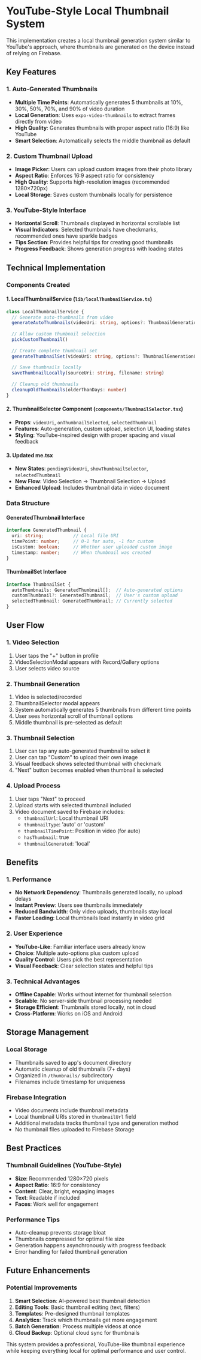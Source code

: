 # YouTube-Style Local Thumbnail System

This implementation creates a local thumbnail generation system similar to YouTube's approach, where thumbnails are generated on the device instead of relying on Firebase.

## Key Features

### 1. Auto-Generated Thumbnails
- **Multiple Time Points**: Automatically generates 5 thumbnails at 10%, 30%, 50%, 70%, and 90% of video duration
- **Local Generation**: Uses `expo-video-thumbnails` to extract frames directly from video
- **High Quality**: Generates thumbnails with proper aspect ratio (16:9) like YouTube
- **Smart Selection**: Automatically selects the middle thumbnail as default

### 2. Custom Thumbnail Upload
- **Image Picker**: Users can upload custom images from their photo library
- **Aspect Ratio**: Enforces 16:9 aspect ratio for consistency
- **High Quality**: Supports high-resolution images (recommended 1280×720px)
- **Local Storage**: Saves custom thumbnails locally for persistence

### 3. YouTube-Style Interface
- **Horizontal Scroll**: Thumbnails displayed in horizontal scrollable list
- **Visual Indicators**: Selected thumbnails have checkmarks, recommended ones have sparkle badges
- **Tips Section**: Provides helpful tips for creating good thumbnails
- **Progress Feedback**: Shows generation progress with loading states

## Technical Implementation

### Components Created

#### 1. LocalThumbnailService (`lib/localThumbnailService.ts`)
```typescript
class LocalThumbnailService {
  // Generate auto-thumbnails from video
  generateAutoThumbnails(videoUri: string, options?: ThumbnailGenerationOptions)
  
  // Allow custom thumbnail selection
  pickCustomThumbnail()
  
  // Create complete thumbnail set
  generateThumbnailSet(videoUri: string, options?: ThumbnailGenerationOptions)
  
  // Save thumbnails locally
  saveThumbnailLocally(sourceUri: string, filename: string)
  
  // Cleanup old thumbnails
  cleanupOldThumbnails(olderThanDays: number)
}
```

#### 2. ThumbnailSelector Component (`components/ThumbnailSelector.tsx`)
- **Props**: `videoUri`, `onThumbnailSelected`, `selectedThumbnail`
- **Features**: Auto-generation, custom upload, selection UI, loading states
- **Styling**: YouTube-inspired design with proper spacing and visual feedback

#### 3. Updated me.tsx
- **New States**: `pendingVideoUri`, `showThumbnailSelector`, `selectedThumbnail`
- **New Flow**: Video Selection → Thumbnail Selection → Upload
- **Enhanced Upload**: Includes thumbnail data in video document

### Data Structure

#### GeneratedThumbnail Interface
```typescript
interface GeneratedThumbnail {
  uri: string;           // Local file URI
  timePoint: number;     // 0-1 for auto, -1 for custom
  isCustom: boolean;     // Whether user uploaded custom image
  timestamp: number;     // When thumbnail was created
}
```

#### ThumbnailSet Interface
```typescript
interface ThumbnailSet {
  autoThumbnails: GeneratedThumbnail[];  // Auto-generated options
  customThumbnail?: GeneratedThumbnail;  // User's custom upload
  selectedThumbnail: GeneratedThumbnail; // Currently selected
}
```

## User Flow

### 1. Video Selection
1. User taps the "+" button in profile
2. VideoSelectionModal appears with Record/Gallery options
3. User selects video source

### 2. Thumbnail Generation
1. Video is selected/recorded
2. ThumbnailSelector modal appears
3. System automatically generates 5 thumbnails from different time points
4. User sees horizontal scroll of thumbnail options
5. Middle thumbnail is pre-selected as default

### 3. Thumbnail Selection
1. User can tap any auto-generated thumbnail to select it
2. User can tap "Custom" to upload their own image
3. Visual feedback shows selected thumbnail with checkmark
4. "Next" button becomes enabled when thumbnail is selected

### 4. Upload Process
1. User taps "Next" to proceed
2. Upload starts with selected thumbnail included
3. Video document saved to Firebase includes:
   - `thumbnailUrl`: Local thumbnail URI
   - `thumbnailType`: 'auto' or 'custom'
   - `thumbnailTimePoint`: Position in video (for auto)
   - `hasThumbnail`: true
   - `thumbnailGenerated`: 'local'

## Benefits

### 1. Performance
- **No Network Dependency**: Thumbnails generated locally, no upload delays
- **Instant Preview**: Users see thumbnails immediately
- **Reduced Bandwidth**: Only video uploads, thumbnails stay local
- **Faster Loading**: Local thumbnails load instantly in video grid

### 2. User Experience
- **YouTube-Like**: Familiar interface users already know
- **Choice**: Multiple auto-options plus custom upload
- **Quality Control**: Users pick the best representation
- **Visual Feedback**: Clear selection states and helpful tips

### 3. Technical Advantages
- **Offline Capable**: Works without internet for thumbnail selection
- **Scalable**: No server-side thumbnail processing needed
- **Storage Efficient**: Thumbnails stored locally, not in cloud
- **Cross-Platform**: Works on iOS and Android

## Storage Management

### Local Storage
- Thumbnails saved to app's document directory
- Automatic cleanup of old thumbnails (7+ days)
- Organized in `/thumbnails/` subdirectory
- Filenames include timestamp for uniqueness

### Firebase Integration
- Video documents include thumbnail metadata
- Local thumbnail URIs stored in `thumbnailUrl` field
- Additional metadata tracks thumbnail type and generation method
- No thumbnail files uploaded to Firebase Storage

## Best Practices

### Thumbnail Guidelines (YouTube-Style)
- **Size**: Recommended 1280×720 pixels
- **Aspect Ratio**: 16:9 for consistency
- **Content**: Clear, bright, engaging images
- **Text**: Readable if included
- **Faces**: Work well for engagement

### Performance Tips
- Auto-cleanup prevents storage bloat
- Thumbnails compressed for optimal file size
- Generation happens asynchronously with progress feedback
- Error handling for failed thumbnail generation

## Future Enhancements

### Potential Improvements
1. **Smart Selection**: AI-powered best thumbnail detection
2. **Editing Tools**: Basic thumbnail editing (text, filters)
3. **Templates**: Pre-designed thumbnail templates
4. **Analytics**: Track which thumbnails get more engagement
5. **Batch Generation**: Process multiple videos at once
6. **Cloud Backup**: Optional cloud sync for thumbnails

This system provides a professional, YouTube-like thumbnail experience while keeping everything local for optimal performance and user control.
